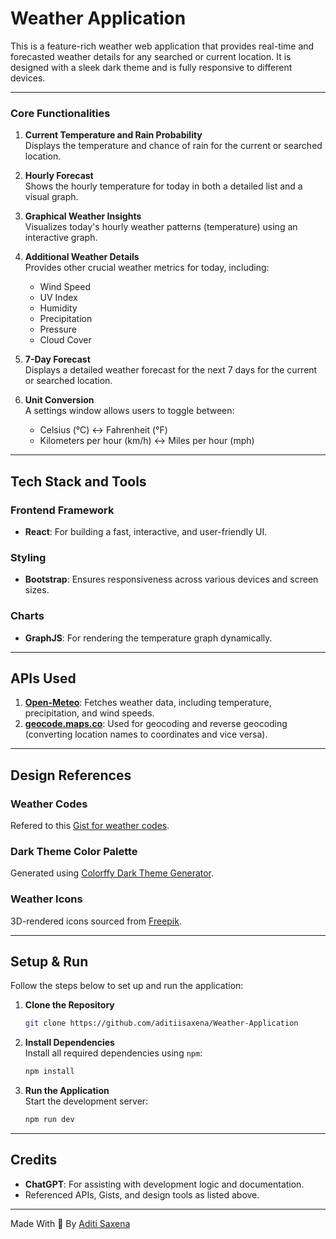 # Weather Application

This is a feature-rich weather web application that provides real-time and forecasted weather details for any searched or current location. It is designed with a sleek dark theme and is fully responsive to different devices.

---

### **Core Functionalities**
1. **Current Temperature and Rain Probability**  
   Displays the temperature and chance of rain for the current or searched location.
   
2. **Hourly Forecast**  
   Shows the hourly temperature for today in both a detailed list and a visual graph.

3. **Graphical Weather Insights**  
   Visualizes today's hourly weather patterns (temperature) using an interactive graph.

4. **Additional Weather Details**  
   Provides other crucial weather metrics for today, including:
   - Wind Speed
   - UV Index
   - Humidity
   - Precipitation
   - Pressure
   - Cloud Cover
   
5. **7-Day Forecast**  
   Displays a detailed weather forecast for the next 7 days for the current or searched location.

6. **Unit Conversion**  
   A settings window allows users to toggle between:
   - Celsius (°C) ↔ Fahrenheit (°F) 
   - Kilometers per hour (km/h) ↔ Miles per hour (mph)

---

## Tech Stack and Tools

### **Frontend Framework**
- **React**: For building a fast, interactive, and user-friendly UI.

### **Styling**
- **Bootstrap**: Ensures responsiveness across various devices and screen sizes.

### **Charts**
- **GraphJS**: For rendering the temperature graph dynamically.

---

## APIs Used 
1. **[Open-Meteo](https://open-meteo.com/)**: Fetches weather data, including temperature, precipitation, and wind speeds.
2. **[geocode.maps.co](https://geocode.maps.co/)**: Used for geocoding and reverse geocoding (converting location names to coordinates and vice versa).

---

## Design References 

### **Weather Codes**
Refered to this [Gist for weather codes](https://gist.github.com/stellasphere/9490c195ed2b53c707087c8c2db4ec0c).

### **Dark Theme Color Palette**  
Generated using [Colorffy Dark Theme Generator](https://colorffy.com/dark-theme-generator?colors=f13221-1c1c1c).

### **Weather Icons**  
3D-rendered icons sourced from [Freepik](https://www.freepik.com/free-photo/3d-render-weather-icons-set-sun-clouds-crescent_36678262.htm).

---

## Setup & Run

Follow the steps below to set up and run the application:

1. **Clone the Repository**  
   ```bash
   git clone https://github.com/aditiisaxena/Weather-Application
   ```

2. **Install Dependencies**  
   Install all required dependencies using `npm`:  
   ```bash
   npm install
   ```

3. **Run the Application**  
   Start the development server:  
   ```bash
   npm run dev
   ```

---

## Credits 
- **ChatGPT**: For assisting with development logic and documentation.
- Referenced APIs, Gists, and design tools as listed above.
___

Made With 💖 By [Aditi Saxena](https://github.com/aditiisaxena)